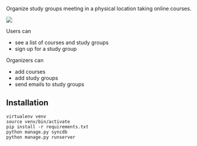 Organize study groups meeting in a physical location taking online courses.

[![](https://travis-ci.org/p2pu/knight-app.svg)](https://travis-ci.org/p2pu/knight-app)

Users can

- see a list of courses and study groups
- sign up for a study group

Organizers can

- add courses
- add study groups
- send emails to study groups

## Installation

```
virtualenv venv
source venv/bin/activate
pip install -r requirements.txt
python manage.py syncdb
python manage.py runserver
```
